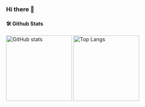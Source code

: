 ### Hi there 👋


#### 🛠️ Github Stats

<p>
<img height="180em", src="https://github-readme-stats.vercel.app/api?username=chanha-park&count_private=true&bg_color=30,e96443,904e95&title_color=fff&text_color=fff", alt="GitHub stats"/>
<img height="180em", src="https://github-readme-stats.vercel.app/api/top-langs/?username=chanha-park&layout=compact&bg_color=30,e96443,904e95&title_color=fff&text_color=fff", alt="Top Langs"/>
</p>


<!--
**chanha-park/chanha-park** is a ✨ _special_ ✨ repository because its `README.md` (this file) appears on your GitHub profile.

Here are some ideas to get you started:

- 🔭 I’m currently working on ...
- 🌱 I’m currently learning ...
- 👯 I’m looking to collaborate on ...
- 🤔 I’m looking for help with ...
- 💬 Ask me about ...
- 📫 How to reach me: ...
- 😄 Pronouns: ...
- ⚡ Fun fact: ...
-->
